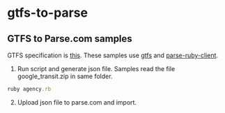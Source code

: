 # gtfs-to-parse

## GTFS to Parse.com samples

GTFS specification is [this](https://developers.google.com/transit/gtfs/).
These samples use [gtfs](https://github.com/nerdEd/gtfs) and [parse-ruby-client](https://github.com/adelevie/parse-ruby-client).

1. Run script and generate json file.
Samples read the file google_transit.zip in same folder.
```ruby
ruby agency.rb
```

2. Upload json file to parse.com and import.
